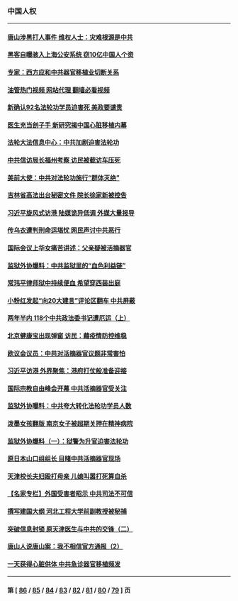### 中国人权
---
#### [唐山涉黑打人事件 维权人士：灾难根源是中共](../../pages/ncid278/n13773534.md?07051245) 
#### [黑客自曝骇入上海公安系统 窃10亿中国人个资](../../pages/ncid278/n13773395.md?07051245) 
#### [专家：西方应和中共器官移植业切断关系](../../pages/ncid278/n13772828.md?07051245) 
#### [油管热门视频 网站代理 翻墙必看视频](http://209.222.30.114:81/youtube.html?07051245)
#### [新确认92名法轮功学员迫害死 美政要谴责](../../pages/ncid278/n13772701.md?07051245) 
#### [医生充当刽子手 新研究揭中国心脏移植内幕](../../pages/ncid278/n13772291.md?07051245) 
#### [法轮大法信息中心：中共加剧迫害法轮功](../../pages/ncid278/n13772403.md?07051245) 
#### [中共信访局长福州考察 访民被截访车压死](../../pages/ncid278/n13772028.md?07051245) 
#### [美前大使：中共对法轮功施行“群体灭绝”](../../pages/ncid278/n13771705.md?07051245) 
#### [吉林省高法出台秘密文件 院长徐家新被控告](../../pages/ncid278/n13771719.md?07051245) 
#### [习近平旋风式访港 陆媒诡异低调 外媒大量报导](../../pages/ncid278/n13771454.md?07051245) 
#### [传乌衣遭判刑命运堪忧 网民声讨中共恶行](../../pages/ncid278/n13771661.md?07051245) 
#### [国际会议上华女痛苦讲述：父亲疑被活摘器官](../../pages/ncid278/n13771583.md?07051245) 
#### [监狱外协爆料：中共监狱里的“血色利益链”](../../pages/ncid278/n13769954.md?07051245) 
#### [常玮平律师狱中持续便血 希望穿西装出庭](../../pages/ncid278/n13770493.md?07051245) 
#### [小粉红发起“向20大建言”评论区翻车 中共屏蔽](../../pages/ncid278/n13770518.md?07051245) 
#### [两年半内 118个中共政法委书记遭厄运（上）](../../pages/ncid278/n13763600.md?07051245) 
#### [北京健康宝出现弹窗 访民：藉疫情防控维稳](../../pages/ncid278/n13770682.md?07051245) 
#### [欧议会议员：中共对活摘器官议题非常害怕](../../pages/ncid278/n13770228.md?07051245) 
#### [习近平访港 外界聚焦：港府打仗般准备迎接](../../pages/ncid278/n13770101.md?07051245) 
#### [国际宗教自由峰会开幕 中共活摘器官受关注](../../pages/ncid278/n13769995.md?07051245) 
#### [监狱外协曝料：中共夸大转化法轮功学员人数](../../pages/ncid278/n13769180.md?07051245) 
#### [泼墨女孩翻版 南京女子被超期关押在精神病院](../../pages/ncid278/n13769126.md?07051245) 
#### [监狱外协爆料（一）：狱警为升官迫害法轮功](../../pages/ncid278/n13768538.md?07051245) 
#### [原日本山口组组长 目睹中共活摘器官现场](../../pages/ncid278/n13767360.md?07051245) 
#### [天津校长夫妇殴打母亲 儿媳叫嚣打死算自杀](../../pages/ncid278/n13767387.md?07051245) 
#### [【名家专栏】外国受害者昭示 中共司法不可信](../../pages/ncid278/n13767326.md?07051245) 
#### [撰写建国大纲 河北工程大学前副教授被秘捕](../../pages/ncid278/n13767811.md?07051245) 
#### [突破信息封锁 原天津医生与中共的交锋（二）](../../pages/ncid278/n13767437.md?07051245) 
#### [唐山人说唐山案：我不相信官方通报（2）](../../pages/ncid278/n13766155.md?07051245) 
#### [一天获得心脏供体 中共急诊器官移植频发](../../pages/ncid278/n13764689.md?07051245) 

---
#### 第 [ [86](./86.md?07051245) / [85](./85.md?07051245) / [84](./84.md?07051245) / [83](./83.md?07051245) / [82](./82.md?07051245) / [81](./81.md?07051245) / [80](./80.md?07051245) / [79](./79.md?07051245) ] 页
